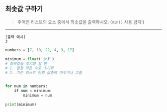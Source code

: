 ## 최솟값 구하기

> 주어진 리스트의 요소 중에서 최솟값을 출력하시오. (`min()` 사용 금지!)
---
```
[출력 예시]
3
```
```python
numbers = [7, 10, 22, 4, 3, 17]

minimum = float('inf')
# 최댓값을 초기화 할 땐
# 1. 엄청 작은 수로 초기화
# 2. 기존 리스트 안의 값중에 아무거나 고름


for num in numbers:
    if num < minimum:
        minimum = num

print(minimum)
```


